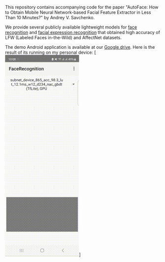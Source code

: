 This repository contains accompanying code for the paper "AutoFace: How to Obtain Mobile Neural Network-based Facial Feature Extractor in Less Than 10 Minutes?" by Andrey V. Savchenko.

We provide several publicly available lightweight models for [face recognition](models/face_recognition) and [facial expression recognition](models/face_expressions) that obtained high accuracy of LFW (Labeled Faces in-the-Wild) and AffectNet datasets.

The demo Android application is available at our [Google drive](https://drive.google.com/drive/folders/1D6z7zeWxFXh63Njm9Y4t4Kt1uf5OfgrT?usp=sharing). Here is the result of its running on my personal device:
[![Demo facial processing](mobile/demo.gif)]


